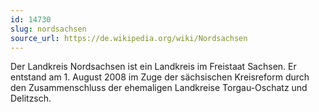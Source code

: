```yaml
---
id: 14730
slug: nordsachsen
source_url: https://de.wikipedia.org/wiki/Nordsachsen
---
```


Der Landkreis Nordsachsen ist ein Landkreis im Freistaat Sachsen. Er entstand am 1. August 2008 im Zuge der sächsischen Kreisreform durch den Zusammenschluss der ehemaligen Landkreise Torgau-Oschatz und Delitzsch.

